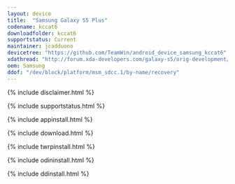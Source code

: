 ```yaml
---
layout: device
title:  "Samsung Galaxy S5 Plus"
codename: kccat6
downloadfolder: kccat6
supportstatus: Current
maintainer: jcadduono
devicetree: "https://github.com/TeamWin/android_device_samsung_kccat6"
xdathread: "http://forum.xda-developers.com/galaxy-s5/orig-development/recovery-team-win-recovery-project-t3350160"
oem: Samsung
ddof: "/dev/block/platform/msm_sdcc.1/by-name/recovery"
---
```


{% include disclaimer.html %}

{% include supportstatus.html %}

{% include appinstall.html %}

{% include download.html %}

{% include twrpinstall.html %}

{% include odininstall.html %}

{% include ddinstall.html %}

